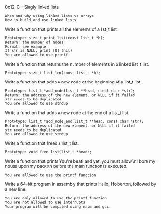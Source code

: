 0x12. C - Singly linked lists


    When and why using linked lists vs arrays
    How to build and use linked lists




Write a function that prints all the elements of a list_t list.

    Prototype: size_t print_list(const list_t *h);
    Return: the number of nodes
    Format: see example
    If str is NULL, print [0] (nil)
    You are allowed to use printf

Write a function that returns the number of elements in a linked list_t list.

    Prototype: size_t list_len(const list_t *h);


Write a function that adds a new node at the beginning of a list_t list.

    Prototype: list_t *add_node(list_t **head, const char *str);
    Return: the address of the new element, or NULL if it failed
    str needs to be duplicated
    You are allowed to use strdup


Write a function that adds a new node at the end of a list_t list.

    Prototype: list_t *add_node_end(list_t **head, const char *str);
    Return: the address of the new element, or NULL if it failed
    str needs to be duplicated
    You are allowed to use strdup


Write a function that frees a list_t list.

    Prototype: void free_list(list_t *head);


Write a function that prints You're beat! and yet, you must allow,\nI bore my house upon my back!\n before the main function is executed.

    You are allowed to use the printf function

Write a 64-bit program in assembly that prints Hello, Holberton, followed by a new line.

    You are only allowed to use the printf function
    You are not allowed to use interrupts
    Your program will be compiled using nasm and gcc:

